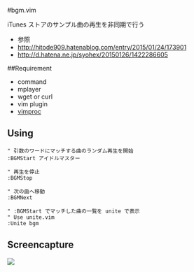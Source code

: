 #bgm.vim

iTunes ストアのサンプル曲の再生を非同期で行う

* 参照
 * http://hitode909.hatenablog.com/entry/2015/01/24/173901
 * http://d.hatena.ne.jp/syohex/20150126/1422286605

##Requirement

* command
 * mplayer
 * wget or curl
* vim plugin
 * [vimproc](https://github.com/Shougo/vimproc)

## Using

```
" 引数のワードにマッチする曲のランダム再生を開始
:BGMStart アイドルマスター

" 再生を停止
:BGMStop

" 次の曲へ移動
:BGMNext

" :BGMStart でマッチした曲の一覧を unite で表示
" Use unite.vim
:Unite bgm
```

## Screencapture

![](http://i.gyazo.com/5946b18e84a0bc5be9e43efdd29757ea.png)


